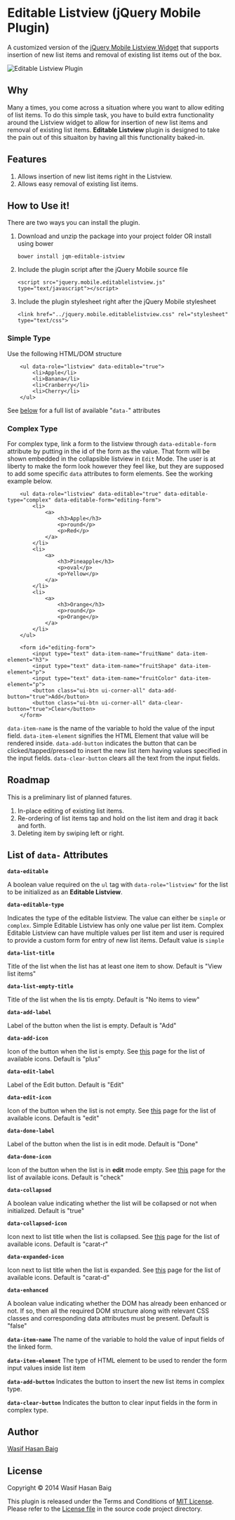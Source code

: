 Editable Listview (jQuery Mobile Plugin)
========================================
A customized version of the [jQuery Mobile Listview Widget](http://demos.jquerymobile.com/1.4.2/listview/) that supports insertion of new list items and removal of existing list items out of the box.

![Editable Listview Plugin](editable-listview.png?raw=true)

## Why
Many a times, you come across a situation where you want to allow editing of list items. To do this simple task, you have to build extra functionality around the Listview widget to allow for insertion of new list items and removal of existing list items. **Editable Listview** plugin is designed to take the pain out of this situaiton by having all this functionality baked-in.

## Features

1. Allows insertion of new list items right in the Listview.
2. Allows easy removal of existing list items.

## How to Use it!
There are two ways you can install the plugin.

1. Download and unzip the package into your project folder OR install using bower

    `bower install jqm-editable-istview`
    
2. Include the plugin script after the jQuery Mobile source file
    
    `<script src="jquery.mobile.editablelistview.js" type="text/javascript"></script>`
    
3. Include the plugin stylesheet right after the jQuery Mobile stylesheet

    `<link href="../jquery.mobile.editablelistview.css" rel="stylesheet" type="text/css">`

### Simple Type
Use the following HTML/DOM structure

```
    <ul data-role="listview" data-editable="true">
        <li>Apple</li>
        <li>Banana</li>
        <li>Cranberry</li>
        <li>Cherry</li>
    </ul>
```

See [below](#attributes) for a full list of available "`data-`" attributes

### Complex Type
For complex type, link a form to the listview through `data-editable-form` attribute by putting in the id of the form as the value. That form will be shown embedded in the collapsible listview in `Edit` Mode. The user is at liberty to make the form look however they feel like, but they are supposed to add some specific `data` attributes to form elements. See the working example below.

```
    <ul data-role="listview" data-editable="true" data-editable-type="complex" data-editable-form="editing-form">
        <li>
            <a>
                <h3>Apple</h3>
                <p>round</p>
                <p>Red</p>
            </a>
        </li>
        <li>
            <a>
                <h3>Pineapple</h3>
                <p>oval</p>
                <p>Yellow</p>
            </a>
        </li>
        <li>
            <a>
                <h3>Orange</h3>
                <p>round</p>
                <p>Orange</p>
            </a>
        </li>
    </ul>
    
    <form id="editing-form">
        <input type="text" data-item-name="fruitName" data-item-element="h3">
        <input type="text" data-item-name="fruitShape" data-item-element="p">
        <input type="text" data-item-name="fruitColor" data-item-element="p">
        <button class="ui-btn ui-corner-all" data-add-button="true">Add</button>
        <button class="ui-btn ui-corner-all" data-clear-button="true">Clear</button>
    </form>
```

`data-item-name` is the name of the variable to hold the value of the input field. `data-item-element` signifies the HTML Element that value will be rendered inside. `data-add-button` indicates the button that can be clicked/tapped/pressed to insert the new list item having values specified in the input fields. `data-clear-button` clears all the text from the input fields.

## Roadmap
This is a preliminary list of planned fatures.

1. In-place editing of existing list items.
2. Re-ordering of list items tap and hold on the list item and drag it back and forth.
3. Deleting item by swiping left or right.

## List of `data-` Attributes<a name="attributes"></a>

**`data-editable`**
    
A boolean value required on the `ul` tag with `data-role="listview"` for the list to be initialized as an **Editable Listview**.

**`data-editable-type`**
    
Indicates the type of the editable listview. The value can either be `simple` or `complex`. Simple Editable Listview has only one value per list item. Complex Editable Listview can have multiple values per list item and user is required to provide a custom form for entry of new list items.
Default value is `simple`
    
**`data-list-title`**

Title of the list when the list has at least one item to show. Default is "View list items"
    
**`data-list-empty-title`**

Title of the list when the lis tis empty. Default is "No items to view"
    
**`data-add-label`**

Label of the button when the list is empty. Default is "Add"
    
**`data-add-icon`**

Icon of the button when the list is empty. See [this](http://api.jquerymobile.com/icons/) page for the list of available icons. Default is "plus"
    
**`data-edit-label`**

Label of the Edit button. Default is "Edit"
    
**`data-edit-icon`**

Icon of the button when the list is not empty. See [this](http://api.jquerymobile.com/icons/) page for the list of available icons. Default is "edit"

**`data-done-label`**

Label of the button when the list is in edit mode. Default is "Done"
    
**`data-done-icon`**

Icon of the button when the list is in **edit** mode empty. See [this](http://api.jquerymobile.com/icons/) page for the list of available icons. Default is "check"
    
**`data-collapsed`**

A boolean value indicating whether the list will be collapsed or not when initialized. Default is "true"
    
**`data-collapsed-icon`**

Icon next to list title when the list is collapsed. See [this](http://api.jquerymobile.com/icons/) page for the list of available icons. Default is "carat-r"
    
**`data-expanded-icon`**

Icon next to list title when the list is expanded. See [this](http://api.jquerymobile.com/icons/) page for the list of available icons. Default is "carat-d"
    
**`data-enhanced`**

A boolean value indicating whether the DOM has already been enhanced or not. If so, then all the required DOM structure along with relevant CSS classes and corresponding data attributes must be present. Default is "false"

**`data-item-name`**
The name of the variable to hold the value of input fields of the linked form.

**`data-item-element`**
The type of HTML element to be used to render the form input values inside list item

**`data-add-button`**
Indicates the button to insert the new list items in complex type.

**`data-clear-button`**
Indicates the button to clear input fields in the form in complex type.
    

## Author
[Wasif Hasan Baig](https://github.com/baig)

## License
Copyright &copy; 2014 Wasif Hasan Baig

This plugin is released under the Terms and Conditions of [MIT License](http://opensource.org/licenses/MIT). Please refer to the [License file](https://github.com/baig/jquerymobile-editablelistview/blob/master/LICENSE.txt) in the source code project directory.
